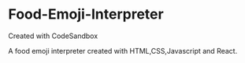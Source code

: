 # Food-Emoji-Interpreter

Created with CodeSandbox

A food emoji interpreter created with HTML,CSS,Javascript and React.
